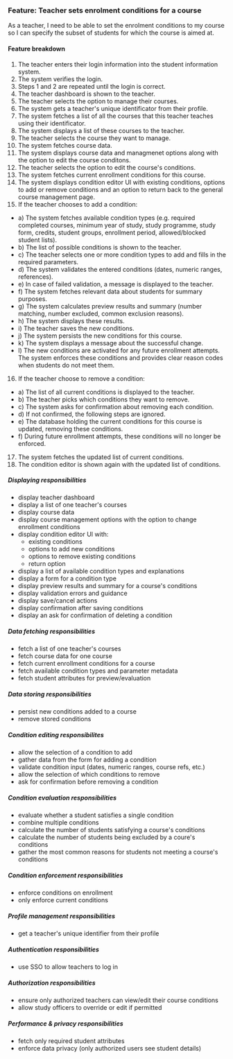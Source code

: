 ### Feature: Teacher sets enrolment conditions for a course

As a teacher, I need to be able to set the enrolment conditions to my course so I can specify the subset of students for which the course is aimed at.

#### Feature breakdown
1. The teacher enters their login information into the student information system.
2. The system verifies the login. 
3. Steps 1 and 2 are repeated until the login is correct. 
4. The teacher dashboard is shown to the teacher.
5. The teacher selects the option to manage their courses.
6. The system gets a teacher's unique identificator from their profile.
7. The system fetches a list of all the courses that this teacher teaches using their identificator.
8. The system displays a list of these courses to the teacher.
9. The teacher selects the course they want to manage.
10. The system fetches course data.
11. The system displays course data and managmenet options along with the option to edit the course conditons.
12. The teacher selects the option to edit the course's conditions.
13. The system fetches current enrollment conditions for this course. 
14. The system displays condition editor UI with existing conditions, options to add or remove conditions and an option to return back to the general course management page.
15. If the teacher chooses to add a condition:
  * a) The system fetches available condition types (e.g. required completed courses, minimum year of study, study programme, study form, credits, student groups, enrollment period, allowed/blocked student lists).
  * b) The list of possible conditions is shown to the teacher.
  * c) The teacher selects one or more condition types to add and fills in the required parameters.
  * d) The system validates the entered conditions (dates, numeric ranges, references).
  * e) In case of failed validation, a message is displayed to the teacher.
  * f) The system fetches relevant data about students for summary purposes.
  * g) The system calculates preview results and summary (number matching, number excluded, common exclusion reasons).
  * h) The system displays these results. 
  * i) The teacher saves the new conditions.
  * j) The system persists the new conditions for this course.
  * k) The system displays a message about the successful change.
  * l) The new conditions are activated for any future enrollment attempts. The system enforces these conditions and provides clear reason codes when students do not meet them.
16. If the teacher choose to remove a condition:
  * a) The list of all current conditions is displayed to the teacher.
  * b) The teacher picks which conditions they want to remove.
  * c) The system asks for confirmation about removing each condition.
  * d) If not confirmed, the following steps are ignored.
  * e) The database holding the current conditions for this course is updated, removing these conditions.
  * f) During future enrollment attempts, these conditions will no longer be enforced.
17. The system fetches the updated list of current conditions.
18. The condition editor is shown again with the updated list of conditions.

##### Displaying responsibilities
- display teacher dashboard  
- display a list of one teacher's courses 
- display course data
- display course management options with the option to change enrollment conditions
- display condition editor UI with:
  - existing conditions
  - options to add new conditions
  - options to remove existing conditions
  - return option
- display a list of available condition types and explanations
- display a form for a condition type
- display preview results and summary for a course's conditions 
- display validation errors and guidance   
- display save/cancel actions 
- display confirmation after saving conditions
- display an ask for confirmation of deleting a condition

##### Data fetching responsibilities
- fetch a list of one teacher's courses
- fetch course data for one course
- fetch current enrollment conditions for a course 
- fetch available condition types and parameter metadata  
- fetch student attributes for preview/evaluation    

##### Data storing responsibilities
- persist new conditions added to a course
- remove stored conditions

##### Condition editing responsibilites
- allow the selection of a condition to add
- gather data from the form for adding a condition
- validate condition input (dates, numeric ranges, course refs, etc.)
- allow the selection of which conditions to remove
- ask for confirmation before removing a condition

##### Condition evaluation responsibilities
- evaluate whether a student satisfies a single condition  
- combine multiple conditions  
- calculate the number of students satisfying a course's conditions
- calculate the number of students being excluded by a coure's conditions
- gather the most common reasons for students not meeting a course's conditions

##### Condition enforcement responsibilities
- enforce conditions on enrollment
- only enforce current conditions

##### Profile management responsibilities
- get a teacher's unique identifier from their profile

##### Authentication responsibilities
- use SSO to allow teachers to log in

##### Authorization responsibilities
- ensure only authorized teachers can view/edit their course conditions  
- allow study officers to override or edit if permitted  

##### Performance & privacy responsibilities
- fetch only required student attributes   
- enforce data privacy (only authorized users see student details)